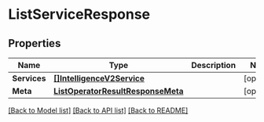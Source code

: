 # ListServiceResponse

## Properties

Name | Type | Description | Notes
------------ | ------------- | ------------- | -------------
**Services** | [**[]IntelligenceV2Service**](IntelligenceV2Service.md) |  |[optional] 
**Meta** | [**ListOperatorResultResponseMeta**](ListOperatorResultResponseMeta.md) |  |[optional] 

[[Back to Model list]](../README.md#documentation-for-models) [[Back to API list]](../README.md#documentation-for-api-endpoints) [[Back to README]](../README.md)


